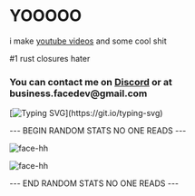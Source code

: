 <h1 align="left">YOOOOO</h1>

i make [youtube videos](https://www.youtube.com/FaceDevStuff) and some cool shit

#1 rust closures hater

<h3 align="left">
  You can contact me on <a href='https://discord.gg/EKQtnY8Z9h'>Discord</a> or at business.facedev@gmail.com
</h3>

[![Typing SVG](https://readme-typing-svg.herokuapp.com?size=30&lines=Hello+there.)](https://git.io/typing-svg)

--- BEGIN RANDOM STATS NO ONE READS ---

![face-hh](https://github-readme-stats.vercel.app/api?username=face-hh&show_icons=true&theme=tokyonight&hide=["issues"])

![face-hh](https://github-readme-stats.vercel.app/api/top-langs?username=face-hh&show_icons=true&theme=tokyonight&layout=compact)

--- END RANDOM STATS NO ONE READS ---
